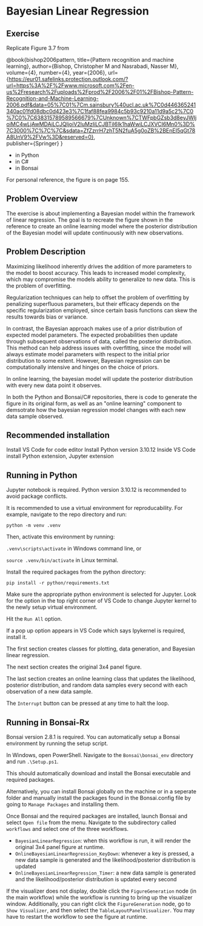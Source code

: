 # Bayesian Linear Regression


## Exercise

Replicate Figure 3.7 from

@book{bishop2006pattern,
  title={Pattern recognition and machine learning},
  author={Bishop, Christopher M and Nasrabadi, Nasser M},
  volume={4},
  number={4},
  year={2006},
  url={https://eur01.safelinks.protection.outlook.com/?url=https%3A%2F%2Fwww.microsoft.com%2Fen-us%2Fresearch%2Fuploads%2Fprod%2F2006%2F01%2FBishop-Pattern-Recognition-and-Machine-Learning-2006.pdf&data=05%7C01%7Cm.sainsbury%40ucl.ac.uk%7C0d446365241340ac01fd08dbc0d423e3%7C1faf88fea9984c5b93c9210a11d9a5c2%7C0%7C0%7C638315789589566679%7CUnknown%7CTWFpbGZsb3d8eyJWIjoiMC4wLjAwMDAiLCJQIjoiV2luMzIiLCJBTiI6Ik1haWwiLCJXVCI6Mn0%3D%7C3000%7C%7C%7C&sdata=ZfZzrrH7zhT5N2fuA5g0oZB%2BEnEI5qGt78A8UnV9%2FVw%3D&reserved=0},                                                                                                                                                    
  publisher={Springer}
} 

- in Python
- in C#
- in Bonsai

For personal reference, the figure is on page 155.


## Problem Overview

The exercise is about implementing a Bayesian model within the framework of linear regression. The goal is to recreate the figure shown in the reference to create an online learning model where the posterior distribution of the Bayesian model will update continuously with new observations.


## Problem Description

Maximizing likelihood inherently drives the addition of more parameters to the model to boost accuracy. This leads to increased model complexity, which may compromise the models ability to generalize to new data. This is the problem of overfitting.

Regularization techniques can help to offset the problem of overfitting by penalizing superfluous parameters, but their efficacy depends on the specific regularization employed, since certain basis functions can skew the results towards bias or variance.

In contrast, the Bayesian approach makes use of a prior distribution of expected model parameters. The expected probabilities then update through subsequent observations of data, called the posterior distribution. This method can help address issues with overfitting, since the model will always estimate model parameters with respect to the initial prior distribution to some extent. However, Bayesian regression can be computationally intensive and hinges on the choice of priors.

In online learning, the bayesian model will update the posterior distribution with every new data point it observes.

In both the Python and Bonsai/C# repositories, there is code to generate the figure in its original form, as well as an "online learning" component to demsotrate how the bayesian regression model changes with each new data sample observed.


## Recommended installation

Install VS Code for code editor
Install Python version 3.10.12
Inside VS Code install Python extension, Jupyter extension


## Running in Python

Jupyter notebook is required. Python version 3.10.12 is recommended to avoid package conflicts.

It is recommended to use a virtual environment for reproducability. For example, navigate to the repo directory and run:

`python -m venv .venv`

Then, activate this environment by running:

`.venv\scripts\activate` in Windows command line, or

`source .venv/bin/activate` in Linux terminal.

Install the required packages from the python directory:

`pip install -r python/requirements.txt`

Make sure the appropriate python environment is selected for Jupyter. Look for the option in the top right corner of VS Code to change Jupyter kernel to the newly setup virtual environment.

Hit the `Run All` option.

If a pop up option appears in VS Code which says Ipykernel is required, install it.

The first section creates classes for plotting, data generation, and Bayesian linear regression.

The next section creates the original 3x4 panel figure.

The last section creates an online learning class that updates the likelihood, posterior distribution, and random data samples every second with each observation of a new data sample.

The `Interrupt` button can be pressed at any time to halt the loop.


## Running in Bonsai-Rx

Bonsai version 2.8.1 is required. You can automatically setup a Bonsai environment by running the setup script.

In Windows, open PowerShell. Navigate to the `Bonsai\bonsai_env` directory and run `.\Setup.ps1`.

This should automatically download and install the Bonsai executable and required packages. 

Alternatively, you can install Bonsai globally on the machine or in a seperate folder and manually install the packages found in the Bonsai.config file by going to `Manage Packages` and installing them.

Once Bonsai and the required packages are installed, launch Bonsai and select `Open file` from the menu. Navigate to the subdirectory called `workflows` and select one of the three workflows.

- `BayesianLinearRegression`: when this workflow is run, it will render the original 3x4 panel figure at runtime.
- `OnlineBayesianLinearRegression_KeyDown`: whenever a key is pressed, a new data sample is generated and the likelihood/posterior distribution is updated
- `OnlineBayesianLinearRegression_Timer`: a new data sample is generated and the likelihood/posterior distribution is updated every second

If the visualizer does not display, double click the `FigureGeneration` node (in the main workflow) while the workflow is running to bring up the visualizer window. Additionally, you can right click the `FigureGeneration` node, go to `Show Visualizer`, and then select the `TableLayoutPanelVisualizer`. You may have to restart the workflow to see the figure at runtime.